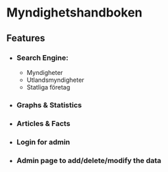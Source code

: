 # Myndighetshandboken

## Features

- ### Search Engine:
  - Myndigheter
  - Utlandsmyndigheter
  - Statliga företag

- ### Graphs & Statistics

- ### Articles & Facts 

- ### Login for admin 

- ### Admin page to add/delete/modify the data 
